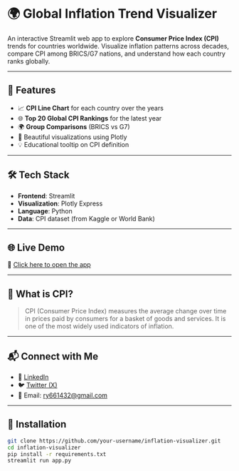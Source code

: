 # 🌍 Global Inflation Trend Visualizer

An interactive Streamlit web app to explore **Consumer Price Index (CPI)** trends for countries worldwide. Visualize inflation patterns across decades, compare CPI among BRICS/G7 nations, and understand how each country ranks globally.

---

## 🚀 Features

- 📈 **CPI Line Chart** for each country over the years  
- 🌐 **Top 20 Global CPI Rankings** for the latest year  
- 🌍 **Group Comparisons** (BRICS vs G7)  
- 🎨 Beautiful visualizations using Plotly  
- 💡 Educational tooltip on CPI definition  

---

## 🛠️ Tech Stack

- **Frontend**: Streamlit  
- **Visualization**: Plotly Express  
- **Language**: Python  
- **Data**: CPI dataset (from Kaggle or World Bank)  

---

## 🌐 Live Demo

🔗 [Click here to open the app](https://your-streamlit-app-link)  

---

## 📌 What is CPI?

> CPI (Consumer Price Index) measures the average change over time in prices paid by consumers for a basket of goods and services. It is one of the most widely used indicators of inflation.

---

## 📬 Connect with Me

- 💼 [LinkedIn](https://www.linkedin.com/in/rohit-kumar-yadav-b97360194/)  
- 🐦 [Twitter (X)](https://x.com/ashwathama56)  
- 📧 Email: ry661432@gmail.com  

---

## 🔧 Installation

```bash
git clone https://github.com/your-username/inflation-visualizer.git
cd inflation-visualizer
pip install -r requirements.txt
streamlit run app.py
